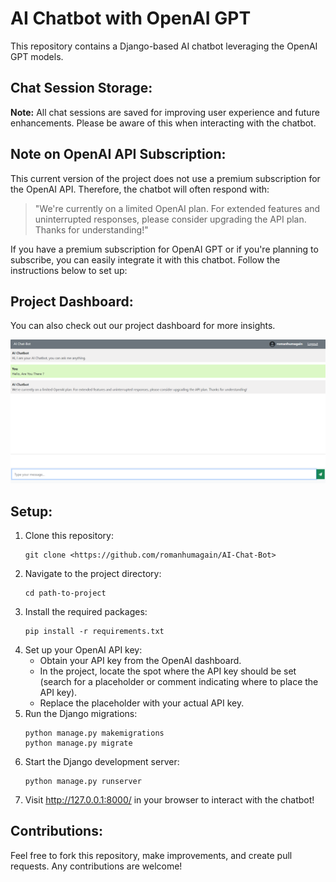 <h1>AI Chatbot with OpenAI GPT</h1>

<p>This repository contains a Django-based AI chatbot leveraging the OpenAI GPT models.</p>
    
<h2>Chat Session Storage:</h2>
<p><strong>Note:</strong> All chat sessions are saved for improving user experience and future enhancements. Please be aware of this when interacting with the chatbot.</p>

<h2>Note on OpenAI API Subscription:</h2>

<p>This current version of the project does not use a premium subscription for the OpenAI API. Therefore, the chatbot will often respond with:</p>
    <blockquote>
<p>"We're currently on a limited OpenAI plan. For extended features and uninterrupted responses, please consider upgrading the API plan. Thanks for understanding!"</p>
    </blockquote>

<p>If you have a premium subscription for OpenAI GPT or if you're planning to subscribe, you can easily integrate it with this chatbot. Follow the instructions below to set up:</p>
    
<h2>Project Dashboard:</h2>
<p>You can also check out our project dashboard for more insights. </p>
<img src="https://github.com/romanhumagain/AI-Chat-Bot/blob/master/AI_Chatbot/chatbot/static/images/application-dashboard.png" alt="Project Dashboard Preview" width="600">


<h2>Setup:</h2>

<ol>
<li>Clone this repository:</li>
<pre><code>git clone &lt;https://github.com/romanhumagain/AI-Chat-Bot&gt;</code></pre>

<li>Navigate to the project directory:</li>
<pre><code>cd path-to-project</code></pre>

<li>Install the required packages:</li>
<pre><code>pip install -r requirements.txt</code></pre>

<li>Set up your OpenAI API key:
<ul>
<li>Obtain your API key from the OpenAI dashboard.</li>
<li>In the project, locate the spot where the API key should be set (search for a placeholder or comment indicating where to place the API key).</li>
<li>Replace the placeholder with your actual API key.</li>
</ul>
</li>

<li>Run the Django migrations:</li>
<pre><code>python manage.py makemigrations
python manage.py migrate</code></pre>

<li>Start the Django development server:</li>
<pre><code>python manage.py runserver</code></pre>

<li>Visit <a href="http://127.0.0.1:8000/">http://127.0.0.1:8000/</a> in your browser to interact with the chatbot!</li>
</ol>

<h2>Contributions:</h2>

<p>Feel free to fork this repository, make improvements, and create pull requests. Any contributions are welcome!</p>

    
